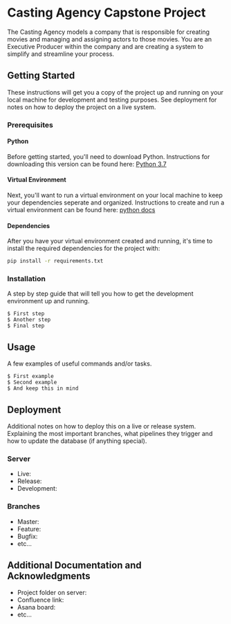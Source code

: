 # Casting Agency Capstone Project

The Casting Agency models a company that is responsible for creating movies and managing and assigning actors to those movies. You are an Executive Producer within the company and are creating a system to simplify and streamline your process.

## Getting Started

These instructions will get you a copy of the project up and running on your local machine for development and testing purposes. See deployment for notes on how to deploy the project on a live system.

### Prerequisites

#### Python

Before getting started, you'll need to download Python. Instructions for downloading this version can be found here: [Python 3.7](https://www.python.org/downloads/release/python-370/)

#### Virtual Environment

Next, you'll want to run a virtual environment on your local machine to keep your dependencies seperate and organized. Instructions to create and run a virtual environment can be found here: [python docs](https://docs.python.org/3/library/venv.html) 

#### Dependencies

After you have your virtual environment created and running, it's time to install the required dependencies for the project with:

```bash
pip install -r requirements.txt
```

### Installation

A step by step guide that will tell you how to get the development environment up and running.

```
$ First step
$ Another step
$ Final step
```

## Usage

A few examples of useful commands and/or tasks.

```
$ First example
$ Second example
$ And keep this in mind
```

## Deployment

Additional notes on how to deploy this on a live or release system. Explaining the most important branches, what pipelines they trigger and how to update the database (if anything special).

### Server

* Live:
* Release:
* Development:

### Branches

* Master:
* Feature:
* Bugfix:
* etc...

## Additional Documentation and Acknowledgments

* Project folder on server:
* Confluence link:
* Asana board:
* etc...
